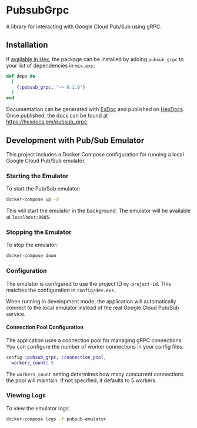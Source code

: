 # PubsubGrpc

A library for interacting with Google Cloud Pub/Sub using gRPC.

## Installation

If [available in Hex](https://hex.pm/docs/publish), the package can be installed
by adding `pubsub_grpc` to your list of dependencies in `mix.exs`:

```elixir
def deps do
  [
    {:pubsub_grpc, "~> 0.1.0"}
  ]
end
```

Documentation can be generated with [ExDoc](https://github.com/elixir-lang/ex_doc)
and published on [HexDocs](https://hexdocs.pm). Once published, the docs can
be found at <https://hexdocs.pm/pubsub_grpc>.

## Development with Pub/Sub Emulator

This project includes a Docker Compose configuration for running a local Google Cloud Pub/Sub emulator.

### Starting the Emulator

To start the Pub/Sub emulator:

```bash
docker-compose up -d
```

This will start the emulator in the background. The emulator will be available at `localhost:8085`.

### Stopping the Emulator

To stop the emulator:

```bash
docker-compose down
```

### Configuration

The emulator is configured to use the project ID `my-project-id`. This matches the configuration in `config/dev.exs`.

When running in development mode, the application will automatically connect to the local emulator instead of the real Google Cloud Pub/Sub service.

#### Connection Pool Configuration

The application uses a connection pool for managing gRPC connections. You can configure the number of worker connections in your config files:

```elixir
config :pubsub_grpc, :connection_pool,
  workers_count: 5
```

The `workers_count` setting determines how many concurrent connections the pool will maintain. If not specified, it defaults to 5 workers.

### Viewing Logs

To view the emulator logs:

```bash
docker-compose logs -f pubsub-emulator
```
